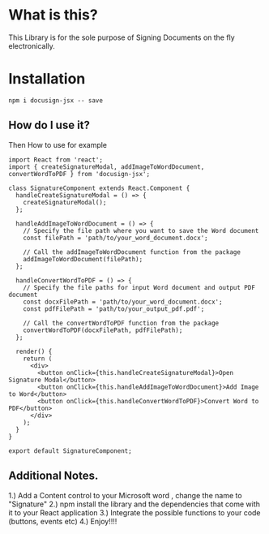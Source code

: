 # What is this?

This Library is for the sole purpose of Signing Documents on the fly electronically.

# Installation

`npm i docusign-jsx -- save`

## How do I use it?

Then How to use for example

```
import React from 'react';
import { createSignatureModal, addImageToWordDocument, convertWordToPDF } from 'docusign-jsx';

class SignatureComponent extends React.Component {
  handleCreateSignatureModal = () => {
    createSignatureModal();
  };

  handleAddImageToWordDocument = () => {
    // Specify the file path where you want to save the Word document
    const filePath = 'path/to/your_word_document.docx';

    // Call the addImageToWordDocument function from the package
    addImageToWordDocument(filePath);
  };

  handleConvertWordToPDF = () => {
    // Specify the file paths for input Word document and output PDF document
    const docxFilePath = 'path/to/your_word_document.docx';
    const pdfFilePath = 'path/to/your_output_pdf.pdf';

    // Call the convertWordToPDF function from the package
    convertWordToPDF(docxFilePath, pdfFilePath);
  };

  render() {
    return (
      <div>
        <button onClick={this.handleCreateSignatureModal}>Open Signature Modal</button>
        <button onClick={this.handleAddImageToWordDocument}>Add Image to Word</button>
        <button onClick={this.handleConvertWordToPDF}>Convert Word to PDF</button>
      </div>
    );
  }
}

export default SignatureComponent;

```

## Additional Notes.

1.) Add a Content control to your Microsoft word , change the name to "Signature"
2.) npm install the library and the dependencies that come with it to your React application
3.) Integrate the possible functions to your code (buttons, events etc)
4.) Enjoy!!!!